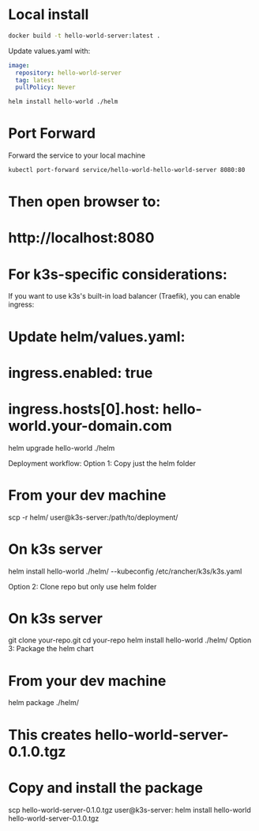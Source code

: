 # Local install

```bash
docker build -t hello-world-server:latest .
```

Update values.yaml with:
```yaml
image:
  repository: hello-world-server
  tag: latest
  pullPolicy: Never
```

```bash
helm install hello-world ./helm
```

# Port Forward
Forward the service to your local machine
```bash
kubectl port-forward service/hello-world-hello-world-server 8080:80
```

# Then open browser to:
# http://localhost:8080

# For k3s-specific considerations:
If you want to use k3s's built-in load balancer (Traefik), you can enable ingress:

# Update helm/values.yaml:
# ingress.enabled: true
# ingress.hosts[0].host: hello-world.your-domain.com

helm upgrade hello-world ./helm

Deployment workflow:
Option 1: Copy just the helm folder

# From your dev machine
scp -r helm/ user@k3s-server:/path/to/deployment/

# On k3s server
helm install hello-world ./helm/ --kubeconfig /etc/rancher/k3s/k3s.yaml

Option 2: Clone repo but only use helm folder

# On k3s server
git clone your-repo.git
cd your-repo
helm install hello-world ./helm/
Option 3: Package the helm chart



# From your dev machine
helm package ./helm/
# This creates hello-world-server-0.1.0.tgz

# Copy and install the package
scp hello-world-server-0.1.0.tgz user@k3s-server:
helm install hello-world hello-world-server-0.1.0.tgz

